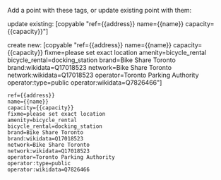 Add a point with these tags, or update existing point with them:

update existing: [copyable "ref={{address}}
name={{name}}
capacity={{capacity}}"]

create new: [copyable "ref={{address}}
name={{name}}
capacity={{capacity}}
fixme=please set exact location
amenity=bicycle_rental
bicycle_rental=docking_station
brand=Bike Share Toronto
brand:wikidata=Q17018523
network=Bike Share Toronto
network:wikidata=Q17018523
operator=Toronto Parking Authority
operator:type=public
operator:wikidata=Q7826466"]

```
ref={{address}}
name={{name}}
capacity={{capacity}}
fixme=please set exact location
amenity=bicycle_rental
bicycle_rental=docking_station
brand=Bike Share Toronto
brand:wikidata=Q17018523
network=Bike Share Toronto
network:wikidata=Q17018523
operator=Toronto Parking Authority
operator:type=public
operator:wikidata=Q7826466
```

